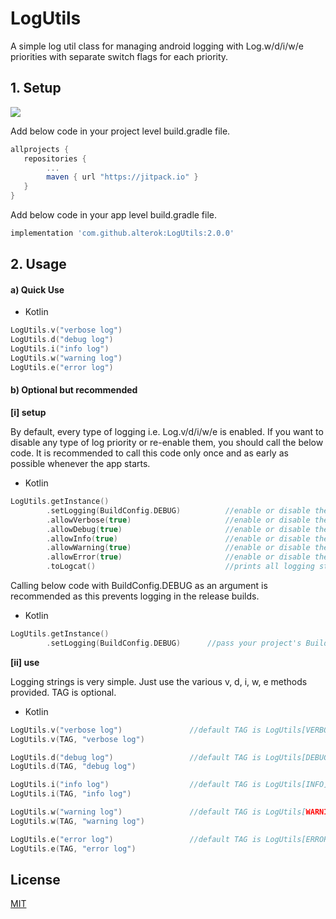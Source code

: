 # LogUtils
A simple log util class for managing android logging with Log.w/d/i/w/e priorities with separate switch flags for each priority.

## 1. Setup
[![](https://jitpack.io/v/alterok/LogUtils.svg)](https://jitpack.io/#alterok/LogUtils)

Add below code in your project level build.gradle file.
```groovy
allprojects {
   repositories {
        ...
       	maven { url "https://jitpack.io" }
   }
}
```
Add below code in your app level build.gradle file.

```groovy
implementation 'com.github.alterok:LogUtils:2.0.0'
```
## 2. Usage

#### a) Quick Use
* Kotlin

```kotlin
LogUtils.v("verbose log")
LogUtils.d("debug log")
LogUtils.i("info log")
LogUtils.w("warning log")
LogUtils.e("error log")
```

#### b) Optional but recommended
**[i] setup**

By default, every type of logging i.e. Log.v/d/i/w/e is enabled. If you want to disable any type of log priority or re-enable them, you should call the below code. It is recommended to call this code only once and as early as possible whenever the app starts.
* Kotlin

```kotlin
LogUtils.getInstance()
        .setLogging(BuildConfig.DEBUG)          //enable or disable the entire logging functionality. Default value is true.
        .allowVerbose(true)                     //enable or disable the verbose logging. Default value is true.
        .allowDebug(true)                       //enable or disable the debug logging. Default value is true.
        .allowInfo(true)                        //enable or disable the info logging. Default value is true.
        .allowWarning(true)                     //enable or disable the warning logging. Default value is true.
        .allowError(true)                       //enable or disable the error logging. Default value is true.
        .toLogcat()                             //prints all logging states in the logCat
```

Calling below code with BuildConfig.DEBUG as an argument is recommended as this prevents logging in the release builds.
* Kotlin

```kotlin
LogUtils.getInstance()
        .setLogging(BuildConfig.DEBUG)      //pass your project's BuildConfig.DEBUG flag here
```
**[ii] use**

Logging strings is very simple. Just use the various v, d, i, w, e methods provided. TAG is optional.
* Kotlin

```kotlin
LogUtils.v("verbose log")               //default TAG is LogUtils[VERBOSE]
LogUtils.v(TAG, "verbose log")

LogUtils.d("debug log")                 //default TAG is LogUtils[DEBUG]
LogUtils.d(TAG, "debug log")

LogUtils.i("info log")                  //default TAG is LogUtils[INFO]
LogUtils.i(TAG, "info log")

LogUtils.w("warning log")               //default TAG is LogUtils[WARNING]
LogUtils.w(TAG, "warning log")

LogUtils.e("error log")                 //default TAG is LogUtils[ERROR]
LogUtils.e(TAG, "error log")
```
## License
[MIT](https://choosealicense.com/licenses/mit/)
